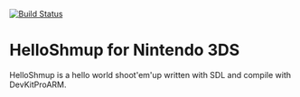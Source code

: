 [![Build Status](https://travis-ci.org/Manu404/HelloShmup3DS.svg?branch=master)](https://travis-ci.org/Manu404/HelloShmup3DS)

# HelloShmup for Nintendo 3DS

HelloShmup is a hello world shoot'em'up written with SDL and compile with DevKitProARM.
